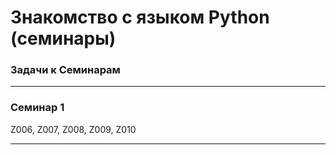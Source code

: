 # Знакомство с языком Python (семинары)
### Задачи к Семинарам
****
### Семинар 1

Z006, Z007, Z008, Z009, Z010
****

